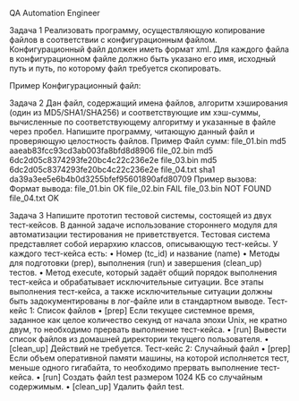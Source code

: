 QA Automation Engineer

Задача 1
Реализовать программу, осуществляющую копирование файлов в соответствии с конфигурационным файлом. Конфигурационный файл должен иметь формат xml. Для каждого файла в конфигурационном файле должно быть указано его имя, исходный путь и путь, по которому файл требуется скопировать.

Пример
Конфигурационный файл:

<config>
    <file
            source_path="C:\Windows\system32"
            destination_path="C:\Program files"
            file_name="kernel32.dll"
    />
    <file
            source_path="/var/log"
            destination_path="/etc"
            file_name="server.log"
    />
</config>


Задача 2
Дан файл, содержащий имена файлов, алгоритм хэширования (один из MD5/SHA1/SHA256) и соответствующие им хэш-суммы, вычисленные по соответствующему алгоритму и указанные в файле через пробел. Напишите программу, читающую данный файл и проверяющую целостность файлов.
Пример
Файл сумм:
file_01.bin md5 aaeab83fcc93cd3ab003fa8bfd8d8906
file_02.bin md5 6dc2d05c8374293fe20bc4c22c236e2e
file_03.bin md5 6dc2d05c8374293fe20bc4c22c236e2e
file_04.txt sha1 da39a3ee5e6b4b0d3255bfef95601890afd80709
Пример вызова:  
<your program> <path to the input file> <path to the directory containing the files to check>
Формат вывода:
file_01.bin OK
file_02.bin FAIL
file_03.bin NOT FOUND
file_04.txt OK


Задача 3
Напишите прототип тестовой системы, состоящей из двух тест-кейсов. В данной задаче использование стороннего модуля для автоматизации тестирования не приветствуется.
Тестовая система представляет собой иерархию классов, описывающую тест-кейсы. 
У каждого тест-кейса есть:
    • Номер (tc_id) и название (name)
    • Методы для подготовки (prep), выполнения (run) и завершения (clean_up) тестов. 
    • Метод execute, который задаёт общий порядок выполнения тест-кейса и обрабатывает исключительные ситуации. 
Все этапы выполнения тест-кейса, а также исключительные ситуации должны быть задокументированы в лог-файле или в стандартном выводе.
Тест-кейс 1: Список файлов
    • [prep] Если текущее системное время, заданное как целое количество секунд от начала эпохи Unix, не кратно двум, то необходимо прервать выполнение тест-кейса.
    • [run] Вывести список файлов из домашней директории текущего пользователя.
    • [clean_up] Действий не требуется.
Тест-кейс 2: Случайный файл
    • [prep] Если объем оперативной памяти машины, на которой исполняется тест, меньше одного гигабайта, то необходимо прервать выполнение тест-кейса.
    • [run] Создать файл test размером 1024 КБ со случайным содержимым.
    • [clean_up] Удалить файл test.
